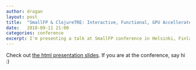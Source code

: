 ```yaml
---
author: dragan
layout: post
title:  "SmallFP & ClojureTRE: Interactive, Functional, GPU Accellerated Programming in Clojure"
date:   2018-09-11 21:00
categories: conference
excerpt: I'm presenting a talk at SmallFP conference in Helsinki, Finland. Here are the slides.
---
```


Check out [the html presentation slides](https://dragan.rocks/talks/SmallFP2018/smallfp2018.html).
If you are at the conference, say hi :)
